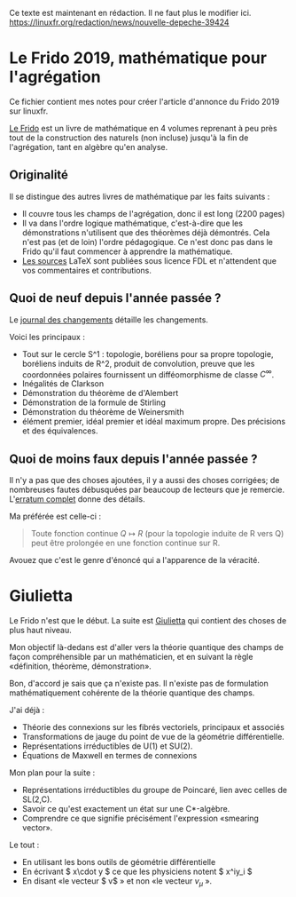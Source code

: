 Ce texte est maintenant en rédaction. Il ne faut plus le modifier ici.
https://linuxfr.org/redaction/news/nouvelle-depeche-39424


# Le Frido 2019, mathématique pour l'agrégation

Ce fichier contient mes notes pour créer l'article d'annonce du Frido 2019 sur linuxfr.

[Le Frido](https://laurent.claessens-donadello.eu/frido.html) est un livre de mathématique en 4 volumes reprenant à peu près tout de la construction des naturels (non incluse) jusqu'à la fin de l'agrégation, tant en algèbre qu'en analyse.

## Originalité

Il se distingue des autres livres de mathématique par les faits suivants :

- Il couvre tous les champs de l'agrégation, donc il est long (2200 pages)
- Il va dans l'ordre logique mathématique, c'est-à-dire que les démonstrations n'utilisent que des théorèmes déjà démontrés. Cela n'est pas (et de loin) l'ordre pédagogique. Ce n'est donc pas dans le Frido qu'il faut commencer à apprendre la mathématique.
- [Les sources](https://github.com/LaurentClaessens/mazhe) LaTeX sont publiées sous licence FDL et n'attendent que vos commentaires et contributions.

## Quoi de neuf depuis l'année passée ?

Le [journal des changements](https://github.com/LaurentClaessens/mazhe/blob/master/changelogFrido.md) détaille les changements.

Voici les principaux :

- Tout sur le cercle S^1 : topologie, boréliens pour sa propre topologie,
  boréliens induits de R^2, produit de convolution, 
  preuve que les coordonnées polaires fournissent un difféomorphisme 
  de classe  $C^{\infty}$.
- Inégalités de Clarkson
- Démonstration du théorème de d'Alembert
- Démonstration de la formule de Stirling
- Démonstration du théorème de Weinersmith
- élément premier, idéal premier et idéal maximum propre. Des précisions
  et des équivalences.

## Quoi de moins faux depuis l'année passée ?

Il n'y a pas que des choses ajoutées, il y a aussi des choses corrigées; de nombreuses fautes débusquées par beaucoup de lecteurs que je remercie. L'[erratum complet](https://github.com/LaurentClaessens/mazhe/blob/master/erratum.md) donne des détails.

Ma préférée est celle-ci : 

> Toute fonction continue $Q\mapsto R$ 
> (pour la topologie induite de R vers Q) peut 
> être prolongée en une fonction continue sur R.

Avouez que c'est le genre d'énoncé qui a l'apparence de la véracité.

# Giulietta

Le Frido n'est que le début. La suite est [Giulietta](https://laurent.claessens-donadello.eu/pdf/giulietta.pdf) qui contient des choses de plus haut niveau.

Mon objectif là-dedans est d'aller vers la théorie quantique des champs de façon compréhensible par un mathématicien, et en suivant la règle «définition, théorème, démonstration».

Bon, d'accord je sais que ça n'existe pas. Il n'existe pas de formulation mathématiquement cohérente de la théorie quantique des champs.

J'ai déjà :

- Théorie des connexions sur les fibrés vectoriels, principaux et associés
- Transformations de jauge du point de vue de la géométrie différentielle.
- Représentations irréductibles de U(1) et SU(2).
- Équations de Maxwell en termes de connexions

Mon plan pour la suite :

- Représentations irréductibles du groupe de Poincaré, lien avec celles 
  de SL(2,C).
- Savoir ce qu'est exactement un état sur une C*-algèbre.
- Comprendre ce que signifie précisément l'expression «smearing vector».

Le tout :

- En utilisant les bons outils de géométrie différentielle
- En écrivant  $ x\cdot y $  ce que les physiciens notent  $ x^iy_i $
- En disant «le vecteur $ v$ »  et non «le vecteur $v_{\mu}$ ».
